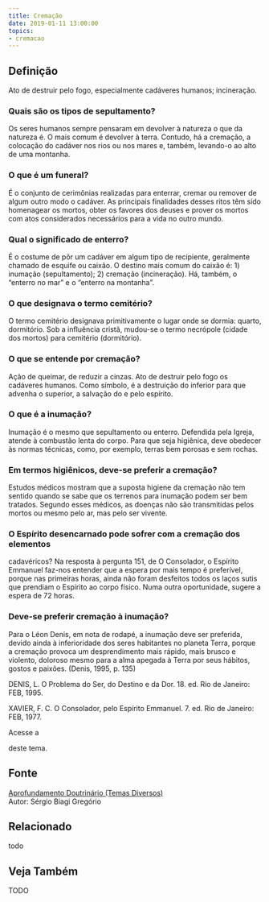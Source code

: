 ```yaml
---
title: Cremação
date: 2019-01-11 13:00:00
topics: 
- cremacao
---
```


## Definição
Ato de destruir pelo fogo, especialmente cadáveres humanos; incineração.

### Quais são os tipos de sepultamento?
Os seres humanos sempre pensaram em devolver à natureza o que da
natureza é. O mais comum é devolver à terra. Contudo, há a cremação, a
colocação do cadáver nos rios ou nos mares e, também, levando-o ao alto
de uma montanha.

### O que é um funeral?
É o conjunto de cerimônias realizadas para enterrar, cremar ou remover
de algum outro modo o cadáver. As principais finalidades desses ritos
têm sido homenagear os mortos, obter os favores dos deuses e prover os
mortos com atos considerados necessários para a vida no outro mundo.

### Qual o significado de enterro?
É o costume de pôr um cadáver em algum tipo de recipiente, geralmente
chamado de esquife ou caixão. O destino mais comum do caixão é: 1)
inumação (sepultamento); 2) cremação (incineração). Há, também, o
“enterro no mar” e o “enterro na montanha”.

### O que designava o termo cemitério?
O termo cemitério designava primitivamente o lugar onde se dormia:
quarto, dormitório. Sob a influência cristã, mudou-se o termo necrópole
(cidade dos mortos) para cemitério (dormitório).

### O que se entende por cremação?
Ação de queimar, de reduzir a cinzas. Ato de destruir pelo fogo os
cadáveres humanos. Como símbolo, é a destruição do inferior para que
advenha o superior, a salvação do e pelo espírito.

### O que é a inumação?
Inumação é o mesmo que sepultamento ou enterro. Defendida pela Igreja,
atende à combustão lenta do corpo. Para que seja higiênica, deve
obedecer às normas técnicas, como, por exemplo, terras bem porosas e sem
rochas.

### Em termos higiênicos, deve-se preferir a cremação?
Estudos médicos mostram que a suposta higiene da cremação não tem
sentido quando se sabe que os terrenos para inumação podem ser bem
tratados. Segundo esses médicos, as doenças não são transmitidas pelos
mortos ou mesmo pelo ar, mas pelo ser vivente.

### O Espírito desencarnado pode sofrer com a cremação dos elementos
cadavéricos?
Na resposta à pergunta 151, de O Consolador, o Espírito Emmanuel
faz-nos entender que a espera por mais tempo é preferível, porque nas
primeiras horas, ainda não foram desfeitos todos os laços sutis que
prendiam o Espírito ao corpo físico. Numa outra oportunidade, sugere a
espera de 72 horas.

### Deve-se preferir cremação à inumação?
Para o Léon Denis, em nota de rodapé, a inumação deve ser preferida,
devido ainda à inferioridade dos seres habitantes no planeta Terra,
porque a cremação provoca um desprendimento mais rápido, mais brusco e
violento, doloroso mesmo para a alma apegada à Terra por seus hábitos,
gostos e paixões. (Denis, 1995, p. 135)




DENIS, L. O Problema do Ser, do Destino e da Dor. 18. ed. Rio de
Janeiro: FEB, 1995.

XAVIER, F. C. O Consolador, pelo Espírito Emmanuel. 7. ed. Rio de
Janeiro: FEB, 1977.

Acesse a

deste tema.

## Fonte
[Aprofundamento Doutrinário (Temas Diversos)](https://sites.google.com/view/aprofundamentodoutrinario/cremação)  
Autor: Sérgio Biagi Gregório



## Relacionado
todo

## Veja Também
TODO


